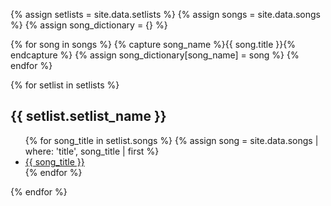 {% assign setlists = site.data.setlists %}
{% assign songs = site.data.songs %}
{% assign song_dictionary = {} %}

{% for song in songs %}
  {% capture song_name %}{{ song.title }}{% endcapture %}
  {% assign song_dictionary[song_name] = song %}
{% endfor %}

{% for setlist in setlists %}
  <h2>{{ setlist.setlist_name }}</h2>
  <ul>
    {% for song_title in setlist.songs %}
      {% assign song = site.data.songs | where: 'title', song_title | first %}
      <li>
        <a href="{{ song.youtube_link }}" target="_blank">{{ song_title }}</a>
      </li>
    {% endfor %}
  </ul>
{% endfor %}